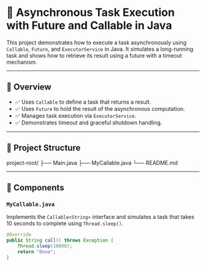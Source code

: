 # 🚀 Asynchronous Task Execution with Future and Callable in Java

This project demonstrates how to execute a task asynchronously using `Callable`, `Future`, and `ExecutorService` in Java. It simulates a long-running task and shows how to retrieve its result using a future with a timeout mechanism.

---

## 📌 Overview

- ✅ Uses `Callable` to define a task that returns a result.
- ✅ Uses `Future` to hold the result of the asynchronous computation.
- ✅ Manages task execution via `ExecutorService`.
- ✅ Demonstrates timeout and graceful shutdown handling.

---

## 📁 Project Structure

project-root/
├── Main.java
├── MyCallable.java
└── README.md


---

## 🧱 Components

### `MyCallable.java`

Implements the `Callable<String>` interface and simulates a task that takes 10 seconds to complete using `Thread.sleep()`.

```java
@Override
public String call() throws Exception {
    Thread.sleep(10000);
    return "Done";
}
